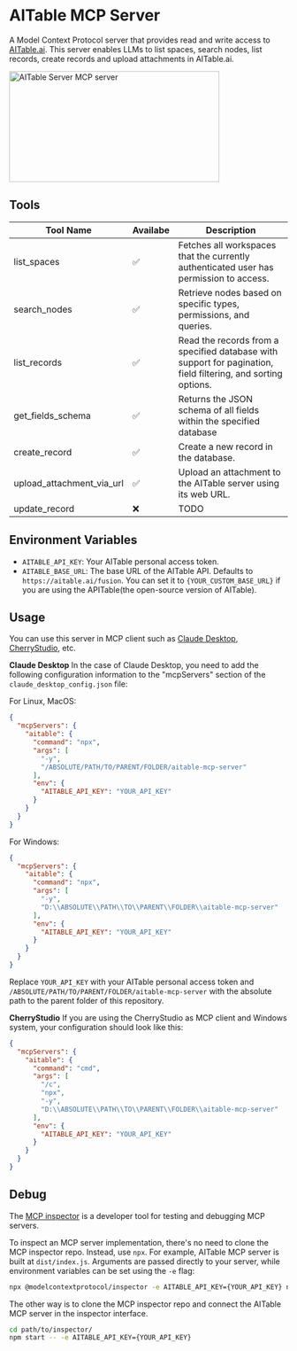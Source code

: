 # AITable MCP Server

A Model Context Protocol server that provides read and write access to [AITable.ai](https://aitable.ai). This server enables LLMs to list spaces, search nodes, list records, create records and upload attachments in AITable.ai.

<a href="https://glama.ai/mcp/servers/@apitable/aitable-mcp-server">
  <img width="380" height="200" src="https://glama.ai/mcp/servers/@apitable/aitable-mcp-server/badge" alt="AITable Server MCP server" />
</a>

## Tools

| Tool Name                 | Availabe | Description                                                                                                   |
| ------------------------- | -------- | ------------------------------------------------------------------------------------------------------------- |
| list_spaces               | ✅        | Fetches all workspaces that the currently authenticated user has permission to access.                       |
| search_nodes              | ✅        | Retrieve nodes based on specific types, permissions, and queries.                                            |
| list_records               | ✅        | Read the records from a specified database with support for pagination, field filtering, and sorting options. |
| get_fields_schema         | ✅        | Returns the JSON schema of all fields within the specified database                                           |
| create_record             | ✅        | Create a new record in the database.                                                                          |
| upload_attachment_via_url | ✅        | Upload an attachment to the AITable server using its web URL.                                                 |
| update_record             | ❌        | TODO                                                                                                          |

## Environment Variables

- `AITABLE_API_KEY`: Your AITable personal access token.
- `AITABLE_BASE_URL`: The base URL of the AITable API. Defaults to `https://aitable.ai/fusion`. You can set it to `{YOUR_CUSTOM_BASE_URL}` if you are using the APITable(the open-source version of AITable).

## Usage

You can use this server in MCP client such as [Claude Desktop](https://claude.ai/download), [CherryStudio](https://www.cherry-ai.com/), etc.

**Claude Desktop**
In the case of Claude Desktop, you need to add the following configuration information to the "mcpServers" section of the `claude_desktop_config.json` file:

For Linux, MacOS:

```json
{
  "mcpServers": {
    "aitable": {
      "command": "npx",
      "args": [
        "-y",
        "/ABSOLUTE/PATH/TO/PARENT/FOLDER/aitable-mcp-server"
      ],
      "env": {
        "AITABLE_API_KEY": "YOUR_API_KEY"
      }
    }
  }
}
```

For Windows:

```json
{
  "mcpServers": {
    "aitable": {
      "command": "npx",
      "args": [
        "-y",
        "D:\\ABSOLUTE\\PATH\\TO\\PARENT\\FOLDER\\aitable-mcp-server"
      ],
      "env": {
        "AITABLE_API_KEY": "YOUR_API_KEY"
      }
    }
  }
}
```

Replace `YOUR_API_KEY` with your AITable personal access token and `/ABSOLUTE/PATH/TO/PARENT/FOLDER/aitable-mcp-server` with the absolute path to the parent folder of this repository.

**CherryStudio**
If you are using the CherryStudio as MCP client and Windows system, your configuration should look like this:

```json
{
  "mcpServers": {
    "aitable": {
      "command": "cmd",
      "args": [
        "/c",
        "npx",
        "-y",
        "D:\\ABSOLUTE\\PATH\\TO\\PARENT\\FOLDER\\aitable-mcp-server"
      ],
      "env": {
        "AITABLE_API_KEY": "YOUR_API_KEY"
      }
    }
  }
}
```

## Debug

The [MCP inspector](https://github.com/modelcontextprotocol/inspector) is a developer tool for testing and debugging MCP servers.

To inspect an MCP server implementation, there's no need to clone the MCP inspector repo. Instead, use `npx`. For example, AITable MCP server is built at `dist/index.js`. Arguments are passed directly to your server, while environment variables can be set using the `-e` flag:

```bash
npx @modelcontextprotocol/inspector -e AITABLE_API_KEY={YOUR_API_KEY} node build/index.js
```

The other way is to clone the MCP inspector repo and connect the AITable MCP server in the inspector interface.

```bash
cd path/to/inspector/
npm start -- -e AITABLE_API_KEY={YOUR_API_KEY}
```
